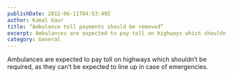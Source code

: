 ```yaml
---
publishDate: 2012-06-11T04:53:49Z
author: Kamal Gaur
title: “Ambulance toll payments should be removed” 
excerpt: Ambulances are expected to pay toll on highways which shouldn’t be required, as they can’t be expected to line up in case of emergencies. 
category: General
---
```


Ambulances are expected to pay toll on highways which shouldn’t be required, as they can’t be expected to line up in case of emergencies.
